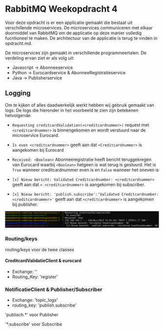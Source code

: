# RabbitMQ Weekopdracht 4

Voor deze opdracht is er een applicatie gemaakt die bestaat uit verschillende microservices. De microservices communiceren met elkaar doormiddel van RabbitMQ om de applicatie op deze manier volledig fucntioneel te maken. De architectuur van de applicatie is terug te vinden in opdracht.md. 

De microservices zijn gemaakt in verschillende programmeertalen. De verdeling ervan ziet er als volg uit:

- Javascript -> Abonneeservice
- Python -> Eurocardservice & AbonneeRegistratieservice
- Java -> Publisherservice

## Logging

Om te kijken of alles daadwerkelijk werkt hebben wij gebruik gemaakt van logs. De logs die hieronder in het voorbeeld te zien zijn betekenen hetvolgende:

* ```Requesting creditcardValidation(<creditcardnummer>)``` request met ```<creditcardnummer>``` is binnengekomen en wordt verstuurd naar de microservice Eurocard.

* ```Is even <creditcardnummer>``` geeft aan dat ```<Creditcardnummer>``` is aangekomen bij Eurocard

* ```Received: <Boolean>``` Abonneeregistratie heeft bericht teruggekregen van Eurocard waarbij  ```<Boolean>``` hetgeen is wat terug is gestuurd. Het is ```True```  wanneer creditcardnummer even is en ```False``` wanneer het oneven is

* ```[x] Nieuw bericht: Validated Creditcardnumber: <creditcardnummer>``` geeft aan dat ```< <creditcardnummer>``` is aangekomen bij subscriber.

* ```[x] Nieuw bericht: 'publish.subscribe':'Validated Creditcardnumber: <creditcardnummer>'``` geeft aan dat  ```<creditcardnummer>``` is aangekomen bij publisher.

![logs](logs.png)


### Routing/keys

routing/keys voor de twee classes

#### CreditcardValidatieClient & eurocard

- Exchange: ''
- Routing_Key: 'register'

### NotificatieClient & Publisher/Subscriber

- Exchange: 'topic_logs'
- routing_key: 'publish.subscribe'

'publisch.*' voor Publisher

'*.subscribe' voor Subscribe
